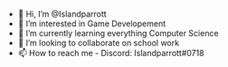 - 👋 Hi, I’m @Islandparrott
- 👀 I’m interested in Game Developement
- 🌱 I’m currently learning everything Computer Science
- 💞️ I’m looking to collaborate on school work
- 📫 How to reach me - Discord: Islandparrott#0718

<!---
Islandparrott/Islandparrott is a ✨ special ✨ repository because its `README.md` (this file) appears on your GitHub profile.
You can click the Preview link to take a look at your changes.
--->
